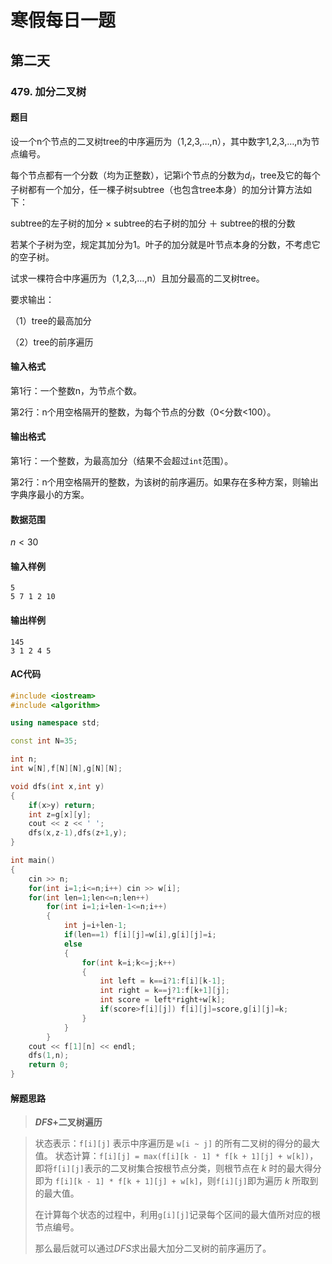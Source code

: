 # 寒假每日一题

## 第二天

### 479. 加分二叉树

#### 题目

设一个n个节点的二叉树tree的中序遍历为（1,2,3,…,n），其中数字1,2,3,…,n为节点编号。

每个节点都有一个分数（均为正整数），记第i个节点的分数为$d_i$，tree及它的每个子树都有一个加分，任一棵子树subtree（也包含tree本身）的加分计算方法如下：     

subtree的左子树的加分 × subtree的右子树的加分 ＋ subtree的根的分数 

若某个子树为空，规定其加分为1。叶子的加分就是叶节点本身的分数，不考虑它的空子树。

试求一棵符合中序遍历为（1,2,3,…,n）且加分最高的二叉树tree。

要求输出： 

（1）tree的最高加分 

（2）tree的前序遍历

#### 输入格式

第1行：一个整数n，为节点个数。 

第2行：n个用空格隔开的整数，为每个节点的分数（0<分数<100）。

#### 输出格式

第1行：一个整数，为最高加分（结果不会超过`int`范围）。     

第2行：n个用空格隔开的整数，为该树的前序遍历。如果存在多种方案，则输出字典序最小的方案。

#### 数据范围

$n<30$

#### 输入样例

```
5
5 7 1 2 10
```

#### 输出样例

```
145
3 1 2 4 5
```

#### AC代码

```c++
#include <iostream>
#include <algorithm>

using namespace std;

const int N=35;

int n;
int w[N],f[N][N],g[N][N];

void dfs(int x,int y)
{
    if(x>y) return;
    int z=g[x][y];
    cout << z << ' ';
    dfs(x,z-1),dfs(z+1,y);
}

int main()
{
    cin >> n;
    for(int i=1;i<=n;i++) cin >> w[i];
    for(int len=1;len<=n;len++)
        for(int i=1;i+len-1<=n;i++)
        {
            int j=i+len-1;
            if(len==1) f[i][j]=w[i],g[i][j]=i;
            else
            {
                for(int k=i;k<=j;k++)
                {
                    int left = k==i?1:f[i][k-1];
                    int right = k==j?1:f[k+1][j];
                    int score = left*right+w[k];
                    if(score>f[i][j]) f[i][j]=score,g[i][j]=k;
                }
            }
        }
    cout << f[1][n] << endl;
    dfs(1,n);
    return 0;
}
```

#### 解题思路

> **$DFS$+二叉树遍历**

>状态表示：`f[i][j]​` 表示中序遍历是 `w[i ~ j]` 的所有二叉树的得分的最大值。
>状态计算：`f[i][j] = max(f[i][k - 1] * f[k + 1][j] + w[k])`，即将`f[i][j]`表示的二叉树集合按根节点分类，则根节点在 $k$ 时的最大得分即为 `f[i][k - 1] * f[k + 1][j] + w[k]`，则`f[i][j]`即为遍历 $k$ 所取到的最大值。
>
>在计算每个状态的过程中，利用`g[i][j]`记录每个区间的最大值所对应的根节点编号。
>
>那么最后就可以通过$DFS$求出最大加分二叉树的前序遍历了。

